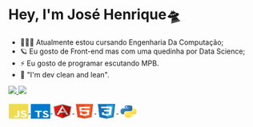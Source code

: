 <h1>Hey, I'm José Henrique🛸</h1>

- 👨🏻‍💻 Atualmente estou cursando Engenharia Da Computação;
- 🪐 Eu gosto de Front-end mas com uma quedinha por Data Science;
- ⚡ Eu gosto de programar escutando MPB.
- 🍃 "I'm dev clean and lean".

<div>
  <a href="https://github.com/var3sk">
  <img height="120em" src="https://github-readme-stats.vercel.app/api?username=var3sk&show_icons=true&theme=merko&include_all_commits=true&count_private=cobalt"/>
  <img height="120em" src="https://github-readme-stats.vercel.app/api/top-langs/?username=var3sk&layout=compact&langs_count=7&theme=dark"/>
  </div>

<div style="display: inline_block"><br>
  <img align="center" alt="jose-Js" height="30" width="40" src="https://raw.githubusercontent.com/devicons/devicon/master/icons/javascript/javascript-plain.svg">
  <img align="center" alt="jose-Ts" height="30" width="40" src="https://raw.githubusercontent.com/devicons/devicon/master/icons/typescript/typescript-plain.svg">
  <img align="center" alt="jose-React" height="30" width="40" src="https://raw.githubusercontent.com/devicons/devicon/master/icons/angularjs/angularjs-original.svg">
  <img align="center" alt="jose-HTML" height="30" width="40" src="https://raw.githubusercontent.com/devicons/devicon/master/icons/html5/html5-original.svg">
  <img align="center" alt="jose-CSS" height="30" width="40" src="https://raw.githubusercontent.com/devicons/devicon/master/icons/css3/css3-original.svg">
  <img align="center" alt="jose-Python" height="30" width="40" src="https://raw.githubusercontent.com/devicons/devicon/master/icons/python/python-original.svg">
</div>
  
  ##

 
